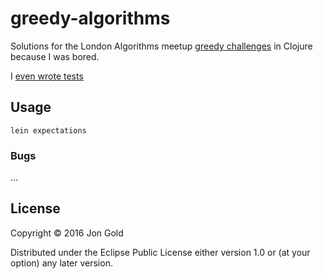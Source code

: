 # greedy-algorithms

Solutions for the London Algorithms meetup [greedy challenges](https://github.com/LondonAlgorithms/GreedyAlgorithms) in Clojure because I was bored.

I [even wrote tests](https://github.com/jongold/greedy-algorithms-clj/tree/master/test/greedy_algorithms)

## Usage

```
lein expectations
```

### Bugs

...

## License

Copyright © 2016 Jon Gold

Distributed under the Eclipse Public License either version 1.0 or (at
your option) any later version.
